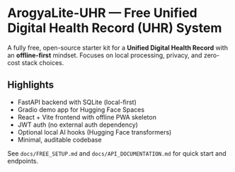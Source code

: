 # ArogyaLite-UHR — Free Unified Digital Health Record (UHR) System

A fully free, open-source starter kit for a **Unified Digital Health Record** with an **offline-first** mindset.
Focuses on local processing, privacy, and zero-cost stack choices.

## Highlights
- FastAPI backend with SQLite (local-first)
- Gradio demo app for Hugging Face Spaces
- React + Vite frontend with offline PWA skeleton
- JWT auth (no external auth dependency)
- Optional local AI hooks (Hugging Face transformers)
- Minimal, auditable codebase

See `docs/FREE_SETUP.md` and `docs/API_DOCUMENTATION.md` for quick start and endpoints.
